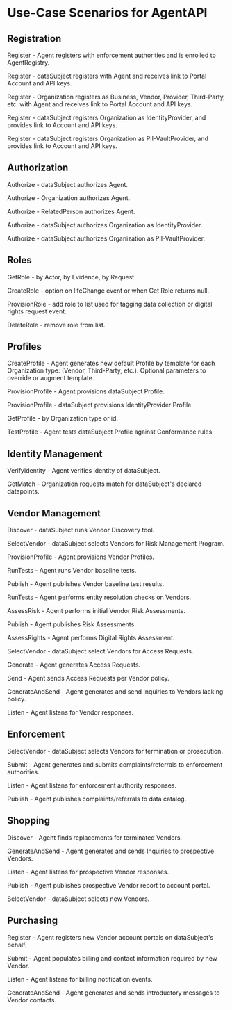 # Use-Case Scenarios for AgentAPI

## Registration
 Register - Agent registers with enforcement authorities and is enrolled to AgentRegistry.
 
 Register - dataSubject registers with Agent and receives link to Portal Account and API keys.
 
 Register - Organization registers as Business, Vendor, Provider, Third-Party, etc. with Agent and receives link to Portal Account and API keys.
 
 Register - dataSubject registers Organization as IdentityProvider, and provides link to Account and API keys.
 
 Register - dataSubject registers Organization as PII-VaultProvider, and provides link to Account and API keys.


## Authorization
 Authorize - dataSubject authorizes Agent.
 
 Authorize - Organization authorizes Agent.
 
 Authorize - RelatedPerson authorizes Agent.
 
 Authorize - dataSubject authorizes Organization as IdentityProvider.
 
 Authorize - dataSubject authorizes Organization as PII-VaultProvider.
 

## Roles
 GetRole - by Actor, by Evidence, by Request.
 
 CreateRole - option on lifeChange event or when Get Role returns null.
 
 ProvisionRole - add role to list used for tagging data collection or digital rights request event.
 
 DeleteRole - remove role from list.


## Profiles
 CreateProfile - Agent generates new default Profile by template for each Organization type: (Vendor, Third-Party, etc.). Optional parameters to override or augment template.
 
 ProvisionProfile - Agent provisions dataSubject Profile.
 
 ProvisionProfile - dataSubject provisions IdentityProvider Profile.
 
 GetProfile - by Organization type or id.
 
 TestProfile - Agent tests dataSubject Profile against Conformance rules.


## Identity Management
 VerifyIdentity - Agent verifies identity of dataSubject.
 
 GetMatch - Organization requests match for dataSubject's declared datapoints.
 

## Vendor Management
 Discover - dataSubject runs Vendor Discovery tool.
 
 SelectVendor - dataSubject selects Vendors for Risk Management Program.
 
 ProvisionProfile - Agent provisions Vendor Profiles.
 
 RunTests - Agent runs Vendor baseline tests.
 
 Publish - Agent publishes Vendor baseline test results.
 
 RunTests - Agent performs entity resolution checks on Vendors.
 
 AssessRisk - Agent performs initial Vendor Risk Assessments.
 
 Publish - Agent publishes Risk Assessments.
 
 AssessRights - Agent performs Digital Rights Assessment.
 
 SelectVendor - dataSubject select Vendors for Access Requests.
 
 Generate - Agent generates Access Requests.
 
 Send - Agent sends Access Requests per Vendor policy.
 
 GenerateAndSend - Agent generates and send Inquiries to Vendors lacking policy.
 
 Listen - Agent listens for Vendor responses.


## Enforcement
 SelectVendor - dataSubject selects Vendors for termination or prosecution.
 
 Submit - Agent generates and submits complaints/referrals to enforcement authorities.
 
 Listen - Agent listens for enforcement authority responses.
 
 Publish - Agent publishes complaints/referrals to data catalog.


## Shopping
 Discover - Agent finds replacements for terminated Vendors.
 
 GenerateAndSend - Agent generates and sends Inquiries to prospective Vendors.
 
 Listen - Agent listens for prospective Vendor responses.
 
 Publish - Agent publishes prospective Vendor report to account portal.
 
 SelectVendor - dataSubject selects new Vendors.


## Purchasing
 Register - Agent registers new Vendor account portals on dataSubject's behalf.
 
 Submit - Agent populates billing and contact information required by new Vendor.
 
 Listen - Agent listens for billing notification events. 
 
 GenerateAndSend - Agent generates and sends introductory messages to Vendor contacts.

